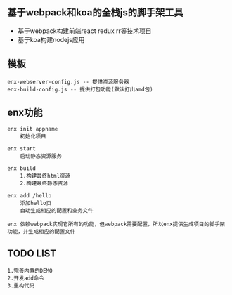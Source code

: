 ## 基于webpack和koa的全栈js的脚手架工具

+ 基于webpack构建前端react redux rr等技术项目
+ 基于koa构建nodejs应用

## 模板
    enx-webserver-config.js -- 提供资源服务器
    enx-build-config.js -- 提供打包功能(默认打出amd包)

## enx功能
    enx init appname
        初始化项目

    enx start
        启动静态资源服务

    enx build
        1.构建最终html资源
        2.构建最终静态资源

    enx add /hello
        添加hello页
        自动生成相应的配置和业务文件

    enx 依赖webpack实现它所有的功能，但webpack需要配置，所以enx提供生成项目的脚手架功能，并生成相应的配置文件

## TODO LIST
    1.完善内置的DEMO
    2.开发add命令
    3.重构代码
